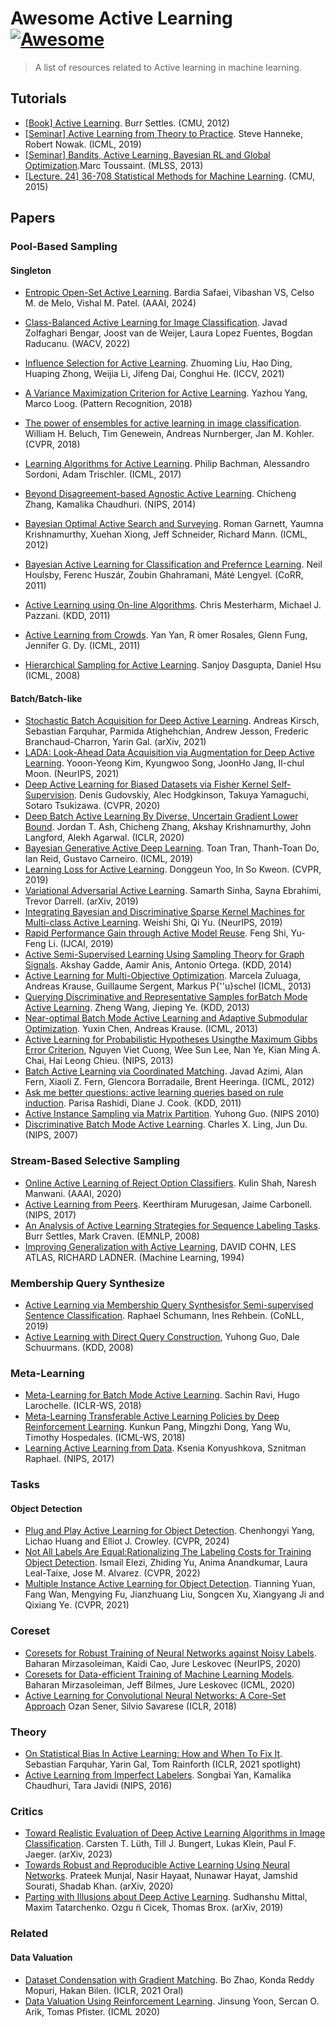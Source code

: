 # Awesome Active Learning [![Awesome](https://awesome.re/badge.svg)](https://awesome.re)

> A list of resources related to Active learning in machine learning.

## Tutorials

* [[Book] Active Learning](https://www.morganclaypool.com/doi/abs/10.2200/S00429ED1V01Y201207AIM018). Burr Settles. (CMU, 2012)
* [[Seminar] Active Learning from Theory to Practice](https://www.youtube.com/watch?v=_Ql5vfOPxZU). Steve Hanneke, Robert Nowak. (ICML, 2019)
* [[Seminar] Bandits, Active Learning, Bayesian RL and Global Optimization](https://www.youtube.com/watch?v=5rev-zVx1Ps).Marc Toussaint. (MLSS, 2013)
* [[Lecture. 24]  36-708 Statistical Methods for Machine Learning](https://www.youtube.com/watch?v=UHWbZHZ7aVk). (CMU, 2015)

## Papers

### Pool-Based Sampling

#### Singleton

* [Entropic Open-Set Active Learning](https://arxiv.org/abs/2312.14126). Bardia Safaei, Vibashan VS, Celso M. de Melo, Vishal M. Patel. (AAAI, 2024)

* [Class-Balanced Active Learning for Image Classification](https://arxiv.org/abs/2110.04543). Javad Zolfaghari Bengar, Joost van de Weijer, Laura Lopez Fuentes, Bogdan Raducanu. (WACV, 2022)

* [Influence Selection for Active Learning](https://arxiv.org/abs/2108.09331). Zhuoming Liu, Hao Ding, Huaping Zhong, Weijia Li, Jifeng Dai, Conghui He. (ICCV, 2021)

* [A Variance Maximization Criterion for Active Learning](https://arxiv.org/pdf/1706.07642.pdf). Yazhou Yang, Marco Loog. (Pattern Recognition, 2018)

* [The power of ensembles for active learning in image classification](http://openaccess.thecvf.com/content_cvpr_2018/papers/Beluch_The_Power_of_CVPR_2018_paper.pdf). William H. Beluch, Tim Genewein, Andreas Nurnberger, Jan M. Kohler. (CVPR, 2018)

* [Learning Algorithms for Active Learning](https://arxiv.org/pdf/1708.00088.pdf). Philip Bachman, Alessandro Sordoni, Adam Trischler. (ICML, 2017)

* [Beyond Disagreement-based Agnostic Active Learning](https://papers.nips.cc/paper/5435-beyond-disagreement-based-agnostic-active-learning.pdf). Chicheng Zhang, Kamalika Chaudhuri. (NIPS, 2014)

* [Bayesian Optimal Active Search and Surveying](https://arxiv.org/abs/1206.6406). Roman Garnett, Yaumna Krishnamurthy, Xuehan Xiong, Jeff Schneider, Richard Mann. (ICML, 2012)

* [Bayesian Active Learning for Classification and Prefernce Learning](https://arxiv.org/abs/1112.5745). Neil Houlsby, Ferenc Huszár, Zoubin Ghahramani, Máté Lengyel. (CoRR, 2011)

* [Active Learning using On-line Algorithms](https://www.cs.rutgers.edu/~pazzani/Publications/active-online.pdf). Chris Mesterharm, Michael J. Pazzani. (KDD, 2011) 

* [Active Learning from Crowds](http://www.cs.columbia.edu/~prokofieva/CandidacyPapers/Yan_AL.pdf). Yan Yan, R ́omer Rosales, Glenn Fung, Jennifer G. Dy. (ICML, 2011)

* [Hierarchical Sampling for Active Learning](https://dl.acm.org/doi/pdf/10.1145/1390156.1390183). Sanjoy Dasgupta, Daniel Hsu  (ICML, 2008)

#### Batch/Batch-like

* [Stochastic Batch Acquisition for Deep Active Learning](https://arxiv.org/abs/2106.12059). Andreas Kirsch, Sebastian Farquhar, Parmida Atighehchian, Andrew Jesson, Frederic Branchaud-Charron, Yarin Gal. (arXiv, 2021)
* [LADA: Look-Ahead Data Acquisition via Augmentation for Deep Active Learning](https://openreview.net/forum?id=eATOjMwxfUQ). Yooon-Yeong Kim, Kyungwoo Song, JoonHo Jang, Il-chul Moon. (NeurIPS, 2021)
* [Deep Active Learning for Biased Datasets via Fisher Kernel Self-Supervision](https://arxiv.org/pdf/2003.00393.pdf). Denis Gudovskiy, Alec Hodgkinson, Takuya Yamaguchi, Sotaro Tsukizawa. (CVPR, 2020)
* [Deep Batch Active Learning By Diverse, Uncertain Gradient Lower Bound](https://openreview.net/forum?id=ryghZJBKPS). Jordan T. Ash, Chicheng Zhang, Akshay Krishnamurthy, John Langford, Alekh Agarwal. (ICLR, 2020)
* [Bayesian Generative Active Deep Learning](https://arxiv.org/pdf/1904.11643.pdf). Toan Tran, Thanh-Toan Do, Ian Reid, Gustavo Carneiro. (ICML, 2019)
* [Learning Loss for Active Learning](https://arxiv.org/abs/1905.03677). Donggeun Yoo, In So Kweon. (CVPR, 2019)
* [Variational Adversarial Active Learning](https://arxiv.org/pdf/1904.00370.pdf). Samarth Sinha, Sayna Ebrahimi, Trevor Darrell. (arXiv, 2019)
* [Integrating Bayesian and Discriminative Sparse Kernel Machines for Multi-class Active Learning](https://papers.nips.cc/paper/8500-integrating-bayesian-and-discriminative-sparse-kernel-machines-for-multi-class-active-learning.pdf). Weishi Shi, Qi Yu. (NeurIPS, 2019)
* [Rapid Performance Gain through Active Model Reuse](http://www.lamda.nju.edu.cn/liyf/paper/ijcai19-acmr.pdf). Feng Shi, Yu-Feng Li. (IJCAI, 2019)
* [Active Semi-Supervised Learning Using Sampling Theory for Graph Signals](http://sipi.usc.edu/~ortega/Papers/Gadde_KDD_14.pdf). Akshay Gadde, Aamir Anis, Antonio Ortega. (KDD, 2014)
* [Active Learning for Multi-Objective Optimization](http://proceedings.mlr.press/v28/zuluaga13.pdf). Marcela Zuluaga, Andreas Krause, Guillaume Sergent, Markus P{\''u}schel (ICML, 2013)
* [Querying Discriminative and Representative Samples forBatch Mode Active Learning](http://chbrown.github.io/kdd-2013-usb/kdd/p158.pdf). Zheng Wang, Jieping Ye. (KDD, 2013)
* [Near-optimal Batch Mode Active Learning and Adaptive Submodular Optimization](http://proceedings.mlr.press/v28/chen13b.pdf). Yuxin Chen, Andreas Krause. (ICML, 2013)
* [Active Learning for Probabilistic Hypotheses Usingthe Maximum Gibbs Error Criterion](https://papers.nips.cc/paper/4958-active-learning-for-probabilistic-hypotheses-using-the-maximum-gibbs-error-criterion.pdf), Nguyen Viet Cuong, Wee Sun Lee, Nan Ye, Kian Ming A. Chai, Hai Leong Chieu. (NIPS, 2013)
* [Batch Active Learning via Coordinated Matching](https://icml.cc/2012/papers/607.pdf). Javad Azimi, Alan Fern, Xiaoli Z. Fern, Glencora Borradaile, Brent Heeringa. (ICML, 2012)
* [Ask me better questions: active learning queries based on rule induction](https://www.eecs.wsu.edu/~cook/pubs/kdd11.pdf). Parisa Rashidi, Diane J. Cook. (KDD, 2011)
* [Active Instance Sampling via Matrix Partition](https://papers.nips.cc/paper/3919-active-instance-sampling-via-matrix-partition). Yuhong Guo. (NIPS 2010)
* [Discriminative Batch Mode Active Learning](https://papers.nips.cc/paper/3295-discriminative-batch-mode-active-learning.pdf). Charles X. Ling, Jun Du. (NIPS, 2007)

### Stream-Based Selective Sampling

* [Online Active Learning of Reject Option Classifiers](https://www.aaai.org/Papers/AAAI/2020GB/AAAI-ShahK.3433.pdf). Kulin Shah, Naresh Manwani. (AAAI, 2020)
* [Active Learning from Peers](https://papers.nips.cc/paper/7276-active-learning-from-peers.pdf). Keerthiram Murugesan, Jaime Carbonell. (NIPS, 2017)
* [An Analysis of Active Learning Strategies for Sequence Labeling Tasks](https://www.biostat.wisc.edu/~craven/papers/settles.emnlp08.pdf). Burr Settles, Mark Craven. (EMNLP, 2008)
* [Improving Generalization with Active Learning](https://users.cs.northwestern.edu/~pardo/courses/mmml/papers/active_learning/improving_generalization_with_active_learning_ML94.pdf), DAVID COHN, LES ATLAS, RICHARD LADNER. (Machine Learning, 1994)

### Membership Query Synthesize

* [Active Learning via Membership Query Synthesisfor Semi-supervised Sentence Classification](https://www.aclweb.org/anthology/K19-1044/). Raphael Schumann, Ines Rehbein. (CoNLL, 2019)
* [Active Learning with Direct Query Construction](https://dl.acm.org/doi/10.1145/1401890.1401950), Yuhong Guo, Dale Schuurmans. (KDD, 2008)

### Meta-Learning

* [Meta-Learning for Batch Mode Active Learning](https://openreview.net/forum?id=r1PsGFJPz). Sachin Ravi, Hugo Larochelle. (ICLR-WS, 2018)
* [Meta-Learning Transferable Active Learning Policies by Deep Reinforcement Learning](https://arxiv.org/abs/1806.04798). Kunkun Pang, Mingzhi Dong, Yang Wu, Timothy Hospedales. (ICML-WS, 2018) 
* [Learning Active Learning from Data](https://papers.nips.cc/paper/7010-learning-active-learning-from-data.pdf). Ksenia Konyushkova, Sznitman Raphael. (NIPS, 2017)

### Tasks

#### Object Detection
* [Plug and Play Active Learning for Object Detection](https://arxiv.org/abs/2211.11612). Chenhongyi Yang, Lichao Huang and Elliot J. Crowley. (CVPR, 2024)
* [Not All Labels Are Equal:Rationalizing The Labeling Costs for Training Object Detection](https://arxiv.org/abs/2106.11921). Ismail Elezi, Zhiding Yu, Anima Anandkumar, Laura Leal-Taixe, Jose M. Alvarez. (CVPR, 2022)
* [Multiple Instance Active Learning for Object Detection](https://arxiv.org/pdf/2104.02324.pdf). Tianning Yuan, Fang Wan, Mengying Fu, Jianzhuang Liu, Songcen Xu, Xiangyang Ji and Qixiang Ye. (CVPR, 2021)

### Coreset

* [Coresets for Robust Training of Neural Networks against Noisy Labels](https://arxiv.org/abs/2011.07451). Baharan Mirzasoleiman, Kaidi Cao, Jure Leskovec (NeurIPS, 2020)
* [Coresets for Data-efficient Training of Machine Learning Models](https://arxiv.org/abs/1906.01827). Baharan Mirzasoleiman, Jeff Bilmes, Jure Leskovec (ICML, 2020)
* [Active Learning for Convolutional Neural Networks: A Core-Set Approach](https://arxiv.org/abs/1708.00489) Ozan Sener, Silvio Savarese (ICLR, 2018)

### Theory

* [On Statistical Bias In Active Learning: How and When To Fix It](https://openreview.net/forum?id=JiYq3eqTKY). Sebastian Farquhar, Yarin Gal, Tom Rainforth (ICLR, 2021 spotlight)
* [Active Learning from Imperfect Labelers](https://papers.nips.cc/paper/6162-active-learning-from-imperfect-labelers.pdf). Songbai Yan, Kamalika Chaudhuri, Tara Javidi (NIPS, 2016)

### Critics

* [Toward Realistic Evaluation of Deep Active Learning Algorithms in Image Classification](https://arxiv.org/abs/2301.10625). Carsten T. Lüth, Till J. Bungert, Lukas Klein, Paul F. Jaeger. (arXiv, 2023)
* [Towards Robust and Reproducible Active  Learning Using Neural Networks](https://arxiv.org/abs/2002.09564). Prateek Munjal, Nasir Hayaat, Nunawar Hayat, Jamshid Sourati, Shadab Khan. (arXiv, 2020)
* [Parting with Illusions about Deep Active Learning](https://arxiv.org/abs/1912.05361). Sudhanshu Mittal, Maxim Tatarchenko. Ozgu ̈n Cicek, Thomas Brox. (arXiv, 2019)

### Related

#### Data Valuation

* [Dataset Condensation with Gradient Matching](https://openreview.net/forum?id=mSAKhLYLSsl). Bo Zhao, Konda Reddy Mopuri, Hakan Bilen. (ICLR, 2021 Oral)
* [Data Valuation Using Reinforcement Learning](https://arxiv.org/abs/1909.11671). Jinsung Yoon, Sercan O. Arik, Tomas Pfister. (ICML 2020)
